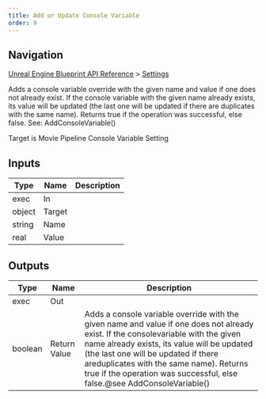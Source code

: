 ```yaml
---
title: Add or Update Console Variable
order: 9
---
```

## Navigation

[Unreal Engine Blueprint API Reference](https://dev.epicgames.com/documentation/en-us/unreal-engine/BlueprintAPI) > [Settings](https://dev.epicgames.com/documentation/en-us/unreal-engine/BlueprintAPI/Settings)

Adds a console variable override with the given name and value if one does not already exist. If the console
variable with the given name already exists, its value will be updated (the last one will be updated if there are
duplicates with the same name). Returns true if the operation was successful, else false.
See: AddConsoleVariable()

Target is Movie Pipeline Console Variable Setting

## Inputs

| Type | Name | Description |
| --- | --- | --- |
| exec | In |  |
| object | Target |  |
| string | Name |  |
| real | Value |  |

## Outputs

| Type | Name | Description |
| --- | --- | --- |
| exec | Out |  |
| boolean | Return Value | Adds a console variable override with the given name and value if one does not already exist. If the consolevariable with the given name already exists, its value will be updated (the last one will be updated if there areduplicates with the same name). Returns true if the operation was successful, else false.@see AddConsoleVariable() |
